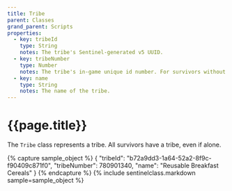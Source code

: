 ```yaml
---
title: Tribe
parent: Classes
grand_parent: Scripts
properties:
  - key: tribeId
    type: String
    notes: The tribe's Sentinel-generated v5 UUID.
  - key: tribeNumber
    type: Number
    notes: The tribe's in-game unique id number. For survivors without a tribe, this number should match the survivor's specimen ID
  - key: name
    type: String
    notes: The name of the tribe.
---
```

# {{page.title}}

The `Tribe` class represents a tribe. All survivors have a tribe, even if alone.

{% capture sample_object %}
{
  "tribeId": "b72a9dd3-1a64-52a2-8f9c-f90409c871f0",
  "tribeNumber": 780901340,
  "name": "Reusable Breakfast Cereals"
}
{% endcapture %}
{% include sentinelclass.markdown sample=sample_object %}